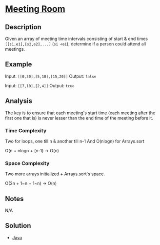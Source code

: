 # [Meeting Room](https://leetcode.com/problems/meeting-rooms)

## Description

Given an array of meeting time intervals consisting of start & end times `[[s1,e1],[s2,e2],...]` (`si <ei`), determine if a person could attend all meetings.

## Example

Input: `[[0,30],[5,10],[15,20]]`
Output: `false`

Input: `[[7,10],[2,4]]`
Output: `true`

## Analysis

The key is to ensure that each meeting's start time (each meeting after the first one that is) is never lesser than the end time of the meeting before it.

### Time Complexity

Two for loops, one till n & another till n-1
And O(nlogn) for Arrays.sort

O(n + nlogn + (n-1) -> O(n)

### Space Complexity

Two more arrays initialized + Arrays.sort's space.

O(2n + 1~n + 1~n) -> O(n)

## Notes
N/A

## Solution
 - [Java](Solution.java)
